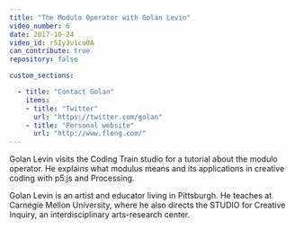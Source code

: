 ```yaml
---
title: "The Modulo Operator with Golan Levin"
video_number: 6
date: 2017-10-24
video_id: r5Iy3v1co0A
can_contribute: true
repository: false

custom_sections:

  - title: "Contact Golan"
    items:
    - title: "Twitter"
      url: "https://twitter.com/golan"
    - title: "Personal website"
      url: "http://www.flong.com/"
---
```


Golan Levin visits the Coding Train studio for a tutorial about the modulo operator. He explains what modulus means and its applications in creative coding with p5.js and Processing.

Golan Levin is an artist and educator living in Pittsburgh. He teaches at Carnegie Mellon University, where he also directs the STUDIO for Creative Inquiry, an interdisciplinary arts-research center.
